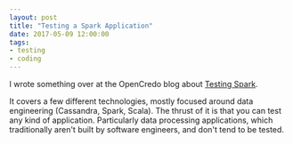 ```yaml
---
layout: post
title: "Testing a Spark Application"
date: 2017-05-09 12:00:00
tags: 
- testing
- coding
---
```


I wrote something over at the OpenCredo blog about [Testing Spark](https://opencredo.com/spark-testing/).

It covers a few different technologies, mostly focused around data engineering (Cassandra, Spark, Scala). The thrust of it is that you can test any kind of application. Particularly data processing applications, which traditionally aren't built by software engineers, and don't tend to be tested.
